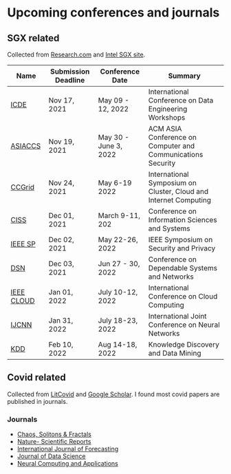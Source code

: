 # Upcoming conferences and journals

## SGX related
Collected from [Research.com](https://research.com/conference-rankings/computer-science/2021) and [Intel SGX site](https://software.intel.com/content/www/us/en/develop/topics/software-guard-extensions/academic-research.html).

Name | Submission Deadline | Conference Date | Summary 
--- | --- | --- | ---
[ICDE](https://icde2022.ieeecomputer.my/) | Nov 17, 2021 | May 09 - 12, 2022 | International Conference on Data Engineering Workshops
[ASIACCS](https://asiaccs2022.conferenceservice.jp/) | Nov 19, 2021 | May 30 - June 3, 2022 | ACM ASIA Conference on Computer and Communications Security
[CCGrid](https://fcrlab.unime.it/ccgrid22/) | Nov 24, 2021 | May 6-19 2022 | International Symposium on Cluster, Cloud and Internet Computing
[CISS](https://ee-ciss.princeton.edu/) | Dec 01, 2021 | March 9-11, 202 | Conference on Information Sciences and Systems
[IEEE SP](https://www.ieee-security.org/TC/SP2022/) | Dec 02, 2021 | May 22-26, 2022 | IEEE Symposium on Security and Privacy
[DSN](https://dsn2022.github.io/) | Dec 03, 2021 |  Jun 27 - 30, 2022 | Conference on Dependable Systems and Networks
[IEEE CLOUD](https://conferences.computer.org/cloud/2022) | Jan 01, 2022 | July 10-12, 2022 | International Conference on Cloud Computing
[IJCNN](https://wcci2022.org/call-for-papers/) | Jan 31, 2022 | July 18-23, 2022 | International Joint Conference on Neural Networks
[KDD](https://kdd.org/kdd2022/) | Feb 10, 2022 | Aug 14-18, 2022 | Knowledge Discovery and Data Mining

## Covid related
Collected from [LitCovid](https://www.ncbi.nlm.nih.gov/research/coronavirus/) and [Google Scholar](https://scholar.google.com/scholar?start=50&q=covid-19+forecasting&hl=en&as_sdt=0,47). I found most covid papers are published in journals.

### Journals
* [Chaos, Solitons & Fractals](https://www.journals.elsevier.com/chaos-solitons-and-fractals)
* [Nature- Scientific Reports](https://www.nature.com/srep/)
* [International Journal of Forecasting](https://www.journals.elsevier.com/international-journal-of-forecasting)
* [Journal of Data Science](https://jds-online.org/journal/JDS)
* [Neural Computing and Applications](https://www.springer.com/journal/521)
